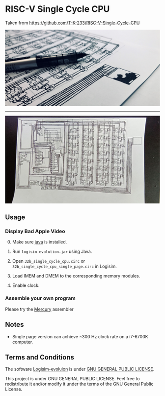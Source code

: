 # RISC-V Single Cycle CPU
Taken from https://github.com/T-K-233/RISC-V-Single-Cycle-CPU

![Cover Image](cover.jpg)

---

![Result Image](result.jpg)

## Usage

### Display Bad Apple Video

0. Make sure [java](https://www.java.com/en/) is installed.

1. Run `logisim-evolution.jar` using Java.

2. Open `32b_single_cycle_cpu.circ` or `32b_single_cycle_cpu_single_page.circ` in Logisim.

3. Load IMEM and DMEM to the corresponding memory modules. 

4. Enable clock.

### Assemble your own program

Please try the [Mercury](https://github.com/T-K-233/mercury) assembler

## Notes

- Single page version can achieve ~300 Hz clock rate on a i7-6700K computer.

## Terms and Conditions

The software [Logisim-evoluion](https://github.com/reds-heig/logisim-evolution) is under [GNU GENERAL PUBLIC LICENSE](https://github.com/reds-heig/logisim-evolution/blob/master/LICENSE.md).

This project is under GNU GENERAL PUBLIC LICENSE. Feel free to redistribute it and/or modify it under the terms of the GNU General Public License.


